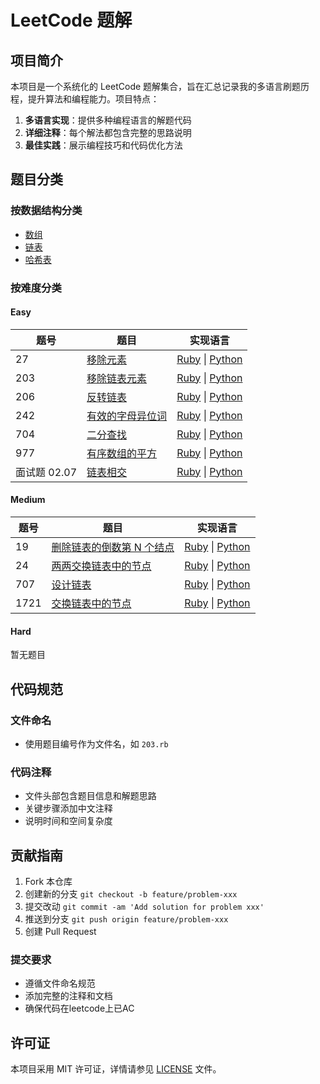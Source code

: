 # LeetCode 题解

## 项目简介

本项目是一个系统化的 LeetCode 题解集合，旨在汇总记录我的多语言刷题历程，提升算法和编程能力。项目特点：

1. **多语言实现**：提供多种编程语言的解题代码
2. **详细注释**：每个解法都包含完整的思路说明
3. **最佳实践**：展示编程技巧和代码优化方法

## 题目分类

### 按数据结构分类

- [数组](docs/array.md)
- [链表](docs/linked_list.md)
- [哈希表](docs/hash.md)

### 按难度分类

#### Easy

| 题号 | 题目 | 实现语言 |
|------|------|----------|
| 27 | [移除元素](https://leetcode.cn/problems/remove-element/) | [Ruby](/ruby/27.rb) \| [Python](/python/27.py) |
| 203 | [移除链表元素](https://leetcode.cn/problems/remove-linked-list-elements/) | [Ruby](/ruby/203.rb) \| [Python](/python/203.py) |
| 206 | [反转链表](https://leetcode.cn/problems/reverse-linked-list/) | [Ruby](/ruby/206.rb) \| [Python](/python/206.py) |
| 242 | [有效的字母异位词](https://leetcode.cn/problems/valid-anagram/) | [Ruby](/ruby/242.rb) \| [Python](/python/242.py) |
| 704 | [二分查找](https://leetcode.cn/problems/binary-search/) | [Ruby](/ruby/704.rb) \| [Python](/python/704.py) |
| 977 | [有序数组的平方](https://leetcode.cn/problems/squares-of-a-sorted-array/) | [Ruby](/ruby/977.rb) \| [Python](/python/977.py) |
| 面试题 02.07 | [链表相交](https://leetcode.cn/problems/intersection-of-two-linked-lists-lcci/) | [Ruby](/ruby/interview-02-07.rb) \| [Python](/python/interview-02-07.py) |

#### Medium

| 题号 | 题目 | 实现语言 |
|------|------|----------|
| 19 | [删除链表的倒数第 N 个结点](https://leetcode.cn/problems/remove-nth-node-from-end-of-list/) | [Ruby](/ruby/19.rb) \| [Python](/python/19.py) |
| 24 | [两两交换链表中的节点](https://leetcode.cn/problems/swap-nodes-in-pairs/) | [Ruby](/ruby/24.rb) \| [Python](/python/24.py) |
| 707 | [设计链表](https://leetcode.cn/problems/design-linked-list/) | [Ruby](/ruby/707.rb) \| [Python](/python/707.py) |
| 1721 | [交换链表中的节点](https://leetcode.cn/problems/swapping-nodes-in-a-linked-list/) | [Ruby](/ruby/1721.rb) \| [Python](/python/1721.py) |

#### Hard
暂无题目

## 代码规范

### 文件命名
- 使用题目编号作为文件名，如 `203.rb`

### 代码注释
- 文件头部包含题目信息和解题思路
- 关键步骤添加中文注释
- 说明时间和空间复杂度

## 贡献指南

1. Fork 本仓库
2. 创建新的分支 `git checkout -b feature/problem-xxx`
3. 提交改动 `git commit -am 'Add solution for problem xxx'`
4. 推送到分支 `git push origin feature/problem-xxx`
5. 创建 Pull Request

### 提交要求
- 遵循文件命名规范
- 添加完整的注释和文档
- 确保代码在leetcode上已AC

## 许可证

本项目采用 MIT 许可证，详情请参见 [LICENSE](LICENSE) 文件。
